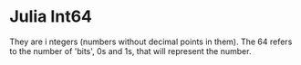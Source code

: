 # Julia Int64

They are i ntegers (numbers without decimal points in them). The 64 refers to the number of 'bits', 0s and 1s, that will represent the number.

